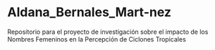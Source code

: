 # Aldana_Bernales_Mart-nez
Repositorio para el proyecto de investigación sobre el impacto de los Nombres Femeninos en la Percepción de Ciclones Tropicales 

